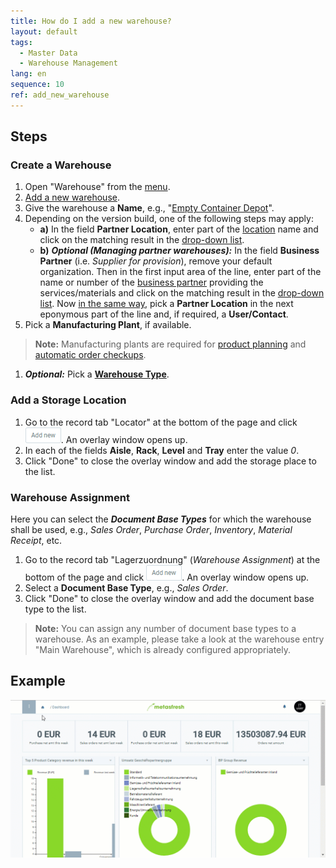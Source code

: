 ```yaml
---
title: How do I add a new warehouse?
layout: default
tags:
  - Master Data
  - Warehouse Management
lang: en
sequence: 10
ref: add_new_warehouse
---
```


## Steps

### Create a Warehouse
1. Open "Warehouse" from the [menu](Menu).
1. [Add a new warehouse](New_Record_Window).
1. Give the warehouse a **Name**, e.g., "[Empty Container Depot](Add_empty_container_depot)".
1. Depending on the version build, one of the following steps may apply:
    - **a)** In the field **Partner Location**, enter part of the [location](Add_address_tab) name and click on the matching result in the <a href="Keyboard_shortcuts_reference#dropdown" title="Dynamic Search Box (Autocompletion)">drop-down list</a>.
    - **b)** ***Optional (Managing partner warehouses):*** In the field **Business Partner** (i.e. *Supplier for provision*), remove your default organization. Then in the first input area of the line, enter part of the name or number of the [business partner](New_Business_Partner) providing the services/materials and click on the matching result in the <a href="Keyboard_shortcuts_reference#dropdown" title="Dynamic Search Box (Autocompletion)">drop-down list</a>. Now <a href="Keyboard_shortcuts_reference#dropdown" title="Dynamic Search Box (Autocompletion)">in the same way</a>, pick a **Partner Location** in the next eponymous part of the line and, if required, a **User/Contact**.
1. Pick a **Manufacturing Plant**, if available.
 >**Note:** Manufacturing plants are required for [product planning](Product_planning) and [automatic order checkups](Automatic_order_checkup).

1. ***Optional:*** Pick a [**Warehouse Type**](Add_new_warehouse_type).

### <a name="locator">Add a Storage Location</a>
1. Go to the record tab "Locator" at the bottom of the page and click !["Add new"](assets/Add_New_Button.png). An overlay window opens up.
1. In each of the fields **Aisle**, **Rack**, **Level** and **Tray** enter the value *0*.
1. Click "Done" to close the overlay window and add the storage place to the list.

### <a name="lagerzuordnung">Warehouse Assignment</a>
Here you can select the ***Document Base Types*** for which the warehouse shall be used, e.g., *Sales Order*, *Purchase Order*, *Inventory*, *Material Receipt*, etc.

1. Go to the record tab "Lagerzuordnung" (*Warehouse Assignment*) at the bottom of the page and click !["Add new"](assets/Add_New_Button.png). An overlay window opens up.
1. Select a **Document Base Type**, e.g., *Sales Order*.
1. Click "Done" to close the overlay window and add the document base type to the list.
 >**Note:** You can assign any number of document base types to a warehouse. As an example, please take a look at the warehouse entry "Main Warehouse", which is already configured appropriately.

## Example
<kbd><img src="assets/Add_Empty_Container_Depot.gif" alt="GIF: How to add a new warehouse"></kbd>
